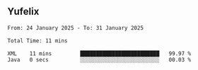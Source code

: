 ## Yufelix

<!--START_SECTION:waka-->

```txt
From: 24 January 2025 - To: 31 January 2025

Total Time: 11 mins

XML    11 mins         █████████████████████████   99.97 %
Java   0 secs          ░░░░░░░░░░░░░░░░░░░░░░░░░   00.03 %
```

<!--END_SECTION:waka-->

